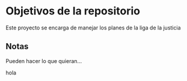 # Objetivos de la repositorio

Este proyecto se encarga de manejar los planes de la liga de la justicia


## Notas
Pueden hacer lo que quieran...

hola
